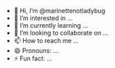 - 👋 Hi, I’m @marinettenotladybug
- 👀 I’m interested in ...
- 🌱 I’m currently learning ...
- 💞️ I’m looking to collaborate on ...
- 📫 How to reach me ...
- 😄 Pronouns: ...
- ⚡ Fun fact: ...

<!---
marinettenotladybug/marinettenotladybug is a ✨ special ✨ repository because its `README.md` (this file) appears on your GitHub profile.
You can click the Preview link to take a look at your changes.
--->

